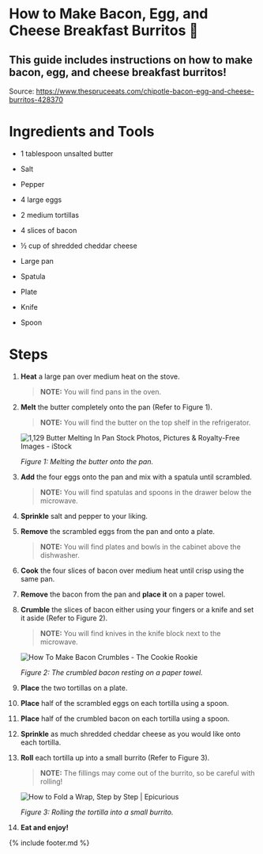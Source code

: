 # How to Make Bacon, Egg, and Cheese Breakfast Burritos 🌯

## This guide includes instructions on how to make bacon, egg, and cheese breakfast burritos!

Source:
<https://www.thespruceeats.com/chipotle-bacon-egg-and-cheese-burritos-428370>

# Ingredients and Tools

-   1 tablespoon unsalted butter

-   Salt

-   Pepper

-   4 large eggs

-   2 medium tortillas

-   4 slices of bacon

-   ½ cup of shredded cheddar cheese

-   Large pan

-   Spatula

-   Plate

-   Knife

-   Spoon

# Steps 

1.  **Heat** a large pan over medium heat on the stove.

    > **NOTE:** You will find pans in the oven.

2.  **Melt** the butter completely onto the pan (Refer to Figure 1).

    > **NOTE:** You will find the butter on the top shelf in the refrigerator.

    ![1,129 Butter Melting In Pan Stock Photos, Pictures &amp; Royalty-Free
    Images - iStock](images/media/image10.jpeg)

    *Figure 1: Melting the butter onto the pan.*

3.  **Add** the four eggs onto the pan and mix with a spatula until scrambled.

    > **NOTE:** You will find spatulas and spoons in the drawer below the microwave.

4.  **Sprinkle** salt and pepper to your liking.

5.  **Remove** the scrambled eggs from the pan and onto a plate.

    > **NOTE:** You will find plates and bowls in the cabinet above the dishwasher.

11. **Cook** the four slices of bacon over medium heat until crisp using the same pan.

12. **Remove** the bacon from the pan and **place it** on a paper towel.

13. **Crumble** the slices of bacon either using your fingers or a knife and set it aside (Refer to Figure 2).

    > **NOTE:** You will find knives in the knife block next to the microwave.

    ![How To Make Bacon Crumbles - The Cookie
    Rookie](images/media/image11.jpeg)

    *Figure 2: The crumbled bacon resting on a paper towel.*

14. **Place** the two tortillas on a plate.

15. **Place** half of the scrambled eggs on each tortilla using a spoon.

16. **Place** half of the crumbled bacon on each tortilla using a spoon.

17. **Sprinkle** as much shredded cheddar cheese as you would like onto each tortilla.

18. **Roll** each tortilla up into a small burrito (Refer to Figure 3).

    > **NOTE:** The fillings may come out of the burrito, so be careful with rolling!

    ![How to Fold a Wrap, Step by Step \|
    Epicurious](images/media/image12.jpeg)

    *Figure 3: Rolling the tortilla into a small burrito.*

19. **Eat and enjoy!**

{% include footer.md %}